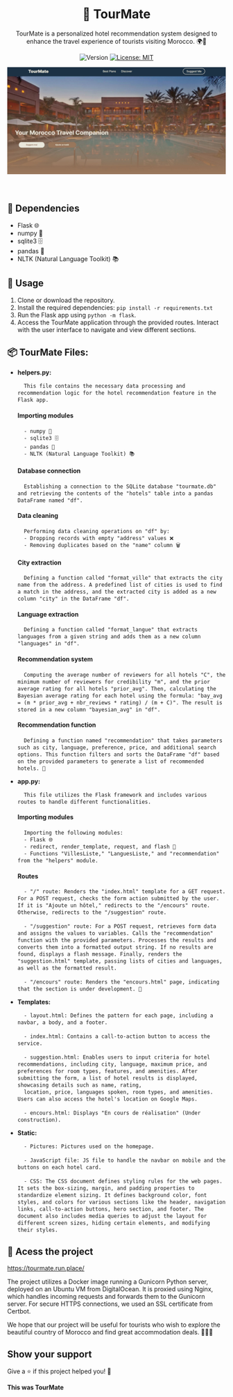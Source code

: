 <h1 align="center">🚀 TourMate</h1>

<p align="center">
TourMate is a personalized hotel recommendation system designed to enhance the travel experience of tourists visiting Morocco. 🌍🏨
</p>

<p align="center">
  <img alt="Version" src="https://img.shields.io/badge/version-1.0.0-blue.svg?cacheSeconds=2592000" />
  <a href="https://tourmate.run.place/" target="_blank">
    <img alt="License: MIT" src="https://img.shields.io/badge/License-MIT-yellow.svg" />
  </a>
  <a href="https://twitter.com/ilyas_abdell" target="_blank">
  </a>
</p>
<div align="center">
  <img src="static/homepage.png">
</div><br><br>

## 🧰 Dependencies
- Flask 🌐
- numpy 🧮
- sqlite3 🗄️
- pandas 🐼
- NLTK (Natural Language Toolkit) 📚

## 🚀 Usage

1. Clone or download the repository.
2. Install the required dependencies: `pip install -r requirements.txt`
3. Run the Flask app using `python -m flask`.
4. Access the TourMate application through the provided routes. Interact with the user interface to navigate and view different sections.

## 📦 TourMate Files:

- **helpers.py:**

        This file contains the necessary data processing and recommendation logic for the hotel recommendation feature in the Flask app.

    #### Importing modules
        - numpy 🧮
        - sqlite3 🗄️
        - pandas 🐼
        - NLTK (Natural Language Toolkit) 📚

    #### Database connection

        Establishing a connection to the SQLite database "tourmate.db" and retrieving the contents of the "hotels" table into a pandas DataFrame named "df".

    #### Data cleaning

        Performing data cleaning operations on "df" by:
        - Dropping records with empty "address" values ❌
        - Removing duplicates based on the "name" column 🗑️

    #### City extraction

        Defining a function called "format_ville" that extracts the city name from the address. A predefined list of cities is used to find a match in the address, and the extracted city is added as a new column "city" in the DataFrame "df".

    #### Language extraction

        Defining a function called "format_langue" that extracts languages from a given string and adds them as a new column "languages" in "df".

    #### Recommendation system

        Computing the average number of reviewers for all hotels "C", the minimum number of reviewers for credibility "m", and the prior average rating for all hotels "prior_avg". Then, calculating the Bayesian average rating for each hotel using the formula: "bay_avg = (m * prior_avg + nbr_reviews * rating) / (m + C)". The result is stored in a new column "bayesian_avg" in "df".

    #### Recommendation function

        Defining a function named "recommendation" that takes parameters such as city, language, preference, price, and additional search options. This function filters and sorts the DataFrame "df" based on the provided parameters to generate a list of recommended hotels. 🏨
    
- **app.py:**

        This file utilizes the Flask framework and includes various routes to handle different functionalities.

    #### Importing modules

        Importing the following modules:
        - Flask 🌐
        - redirect, render_template, request, and flash 📄
        - Functions "VillesListe," "LanguesListe," and "recommendation" from the "helpers" module.

    #### Routes

        - "/" route: Renders the "index.html" template for a GET request. For a POST request, checks the form action submitted by the user. If it is "Ajoute un hôtel," redirects to the "/encours" route. Otherwise, redirects to the "/suggestion" route.

        - "/suggestion" route: For a POST request, retrieves form data and assigns the values to variables. Calls the "recommendation" function with the provided parameters. Processes the results and converts them into a formatted output string. If no results are found, displays a flash message. Finally, renders the "suggestion.html" template, passing lists of cities and languages, as well as the formatted result.

        - "/encours" route: Renders the "encours.html" page, indicating that the section is under development. 🚧
  
- **Templates:**

        - layout.html: Defines the pattern for each page, including a navbar, a body, and a footer.
        
        - index.html: Contains a call-to-action button to access the service.

        - suggestion.html: Enables users to input criteria for hotel recommendations, including city, language, maximum price, and preferences for room types, features, and amenities. After submitting the form, a list of hotel results is displayed, showcasing details such as name, rating,
        location, price, languages spoken, room types, and amenities. Users can also access the hotel's location on Google Maps.

        - encours.html: Displays "En cours de réalisation" (Under construction).

- **Static:**

        - Pictures: Pictures used on the homepage.

        - JavaScript file: JS file to handle the navbar on mobile and the buttons on each hotel card.

        - CSS: The CSS document defines styling rules for the web pages. It sets the box-sizing, margin, and padding properties to standardize element sizing. It defines background color, font styles, and colors for various sections like the header, navigation links, call-to-action buttons, hero section, and footer. The document also includes media queries to adjust the layout for different screen sizes, hiding certain elements, and modifying their styles.



## 🌟 Acess the project

https://tourmate.run.place/

The project utilizes a Docker image running a Gunicorn Python server, deployed on an Ubuntu VM from DigitalOcean. It is proxied using Nginx, which handles incoming requests and forwards them to the Gunicorn server. For secure HTTPS connections, we used an SSL certificate from Certbot.

We hope that our project will be useful for tourists who wish to explore the beautiful country of Morocco and find great accommodation deals. 🌟🇲🇦

## Show your support

Give a ⭐️ if this project helped you! 🌟

**This was TourMate**
